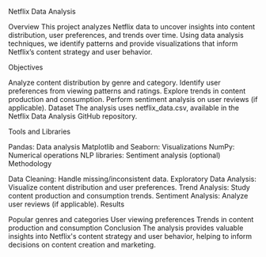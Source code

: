 Netflix Data Analysis

Overview
This project analyzes Netflix data to uncover insights into content distribution, user preferences, and trends over time. Using data analysis techniques, we identify patterns and provide visualizations that inform Netflix’s content strategy and user behavior.

Objectives

Analyze content distribution by genre and category.
Identify user preferences from viewing patterns and ratings.
Explore trends in content production and consumption.
Perform sentiment analysis on user reviews (if applicable).
Dataset
The analysis uses netflix_data.csv, available in the Netflix Data Analysis GitHub repository.

Tools and Libraries

Pandas: Data analysis
Matplotlib and Seaborn: Visualizations
NumPy: Numerical operations
NLP libraries: Sentiment analysis (optional)
Methodology

Data Cleaning: Handle missing/inconsistent data.
Exploratory Data Analysis: Visualize content distribution and user preferences.
Trend Analysis: Study content production and consumption trends.
Sentiment Analysis: Analyze user reviews (if applicable).
Results

Popular genres and categories
User viewing preferences
Trends in content production and consumption
Conclusion
The analysis provides valuable insights into Netflix's content strategy and user behavior, helping to inform decisions on content creation and marketing.
